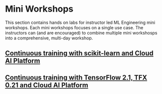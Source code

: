 # Mini Workshops

This section contains hands on labs for instructor led ML Engineering mini workshops. Each mini workshops focuses on a single use case. The instructors can (and are encouraged) to combine multiple mini workshosps into a comprehensive, multi-day workshop.

## [Continuous training with scikit-learn and Cloud AI Platform ](kfp-caip-sklearn)

## [Continuous training with TensorFlow 2.1, TFX 0.21 and Cloud AI Platform](tfx-caip-tf21)



